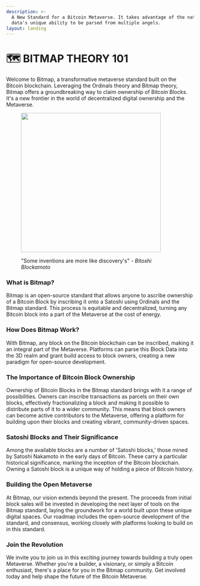 ```yaml
---
description: >-
  A New Standard for a Bitcoin Metaverse. It takes advantage of the nature of
  data's unique ability to be parsed from multiple angels.
layout: landing
---
```


# 🗺 BITMAP THEORY 101

Welcome to Bitmap, a transformative metaverse standard built on the Bitcoin blockchain. Leveraging the Ordinals theory and Bitmap theory, Bitmap offers a groundbreaking way to claim ownership of Bitcoin Blocks. It's a new frontier in the world of decentralized digital ownership and the Metaverse.

<figure><img src="../../../.gitbook/assets/Bitoshi.png" alt="" width="375"><figcaption><p>"Some inventions are more like discovery's" - <em>Bitoshi Blockamoto</em></p></figcaption></figure>

### What is Bitmap?

Bitmap is an open-source standard that allows anyone to ascribe ownership of a Bitcoin Block by inscribing it onto a Satoshi using Ordinals and the Bitmap standard. This process is equitable and decentralized, turning any Bitcoin block into a part of the Metaverse at the cost of energy.

### How Does Bitmap Work?

With Bitmap, any block on the Bitcoin blockchain can be inscribed, making it an integral part of the Metaverse. Platforms can parse this Block Data into the 3D realm and grant build access to block owners, creating a new paradigm for open-source development.

### The Importance of Bitcoin Block Ownership

Ownership of Bitcoin Blocks in the Bitmap standard brings with it a range of possibilities. Owners can inscribe transactions as parcels on their own blocks, effectively fractionalizing a block and making it possible to distribute parts of it to a wider community. This means that block owners can become active contributors to the Metaverse, offering a platform for building upon their blocks and creating vibrant, community-driven spaces.

### Satoshi Blocks and Their Significance

Among the available blocks are a number of 'Satoshi blocks,' those mined by Satoshi Nakamoto in the early days of Bitcoin. These carry a particular historical significance, marking the inception of the Bitcoin blockchain. Owning a Satoshi block is a unique way of holding a piece of Bitcoin history.

### Building the Open Metaverse

At Bitmap, our vision extends beyond the present. The proceeds from initial block sales will be invested in developing the next layer of tools on the Bitmap standard, laying the groundwork for a world built upon these unique digital spaces. Our roadmap includes the open-source development of the standard, and consensus, working closely with platforms looking to build on in this standard.

### Join the Revolution

We invite you to join us in this exciting journey towards building a truly open Metaverse. Whether you're a builder, a visionary, or simply a Bitcoin enthusiast, there's a place for you in the Bitmap community. Get involved today and help shape the future of the Bitcoin Metaverse.



